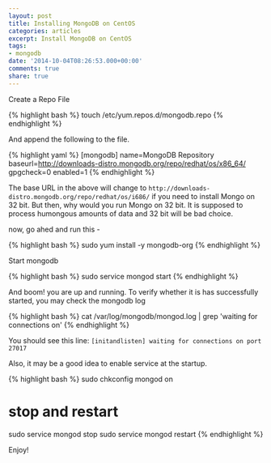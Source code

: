 ```yaml
---
layout: post
title: Installing MongoDB on CentOS
categories: articles
excerpt: Install MongoDB on CentOS
tags:
- mongodb
date: '2014-10-04T08:26:53.000+00:00'
comments: true
share: true
---
```


Create a Repo File

{% highlight bash %}
touch /etc/yum.repos.d/mongodb.repo
{% endhighlight %}

And append the following to the file.

{% highlight yaml %}
[mongodb]
name=MongoDB Repository
baseurl=http://downloads-distro.mongodb.org/repo/redhat/os/x86_64/
gpgcheck=0
enabled=1
{% endhighlight %}

The base URL in the above will change to `http://downloads-distro.mongodb.org/repo/redhat/os/i686/` if you need to install Mongo on 32 bit. But then, why would you run Mongo on 32 bit. It is supposed to process humongous amounts of data and 32 bit will be bad choice.

now, go ahed and run this -

{% highlight bash %}
sudo yum install -y mongodb-org
{% endhighlight %}

Start mongodb

{% highlight bash %}
sudo service mongod start
{% endhighlight %}

And boom! you are up and running. To verify whether it is has successfully started, you may check the mongodb log

{% highlight bash %}
cat /var/log/mongodb/mongod.log | grep 'waiting for connections on'
{% endhighlight %}

You should see this line: `[initandlisten] waiting for connections on port 27017`

Also, it may be a good idea to enable service at the startup.

{% highlight bash %}
sudo chkconfig mongod on
# stop and restart
sudo service mongod stop
sudo service mongod restart
{% endhighlight %}

Enjoy!

